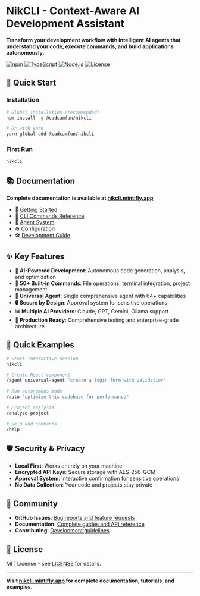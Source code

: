 # NikCLI - Context-Aware AI Development Assistant

**Transform your development workflow with intelligent AI agents that understand your code, execute commands, and build applications autonomously.**

[![npm](https://img.shields.io/npm/v/@cadcamfun/nikcli)](https://www.npmjs.com/package/@cadcamfun/nikcli)
[![TypeScript](https://img.shields.io/badge/TypeScript-5.3+-blue)](https://www.typescriptlang.org/)
[![Node.js](https://img.shields.io/badge/Node.js-18+-green)](https://nodejs.org/)
[![License](https://img.shields.io/badge/license-MIT-green)](LICENSE)

## 🚀 Quick Start

### Installation

```bash
# Global installation (recommended)
npm install -g @cadcamfun/nikcli

# Or with yarn
yarn global add @cadcamfun/nikcli
```

### First Run

```bash
nikcli
```

## 📚 Documentation

**Complete documentation is available at [nikcli.mintifly.app](https://nikcli.mintlify.app)**

- 📖 [Getting Started](https://nikcli.mintlify.app/quickstart/installation)
- 🎯 [CLI Commands Reference](https://nikcli.mintlify.app/cli-reference/commands-overview)
- 🤖 [Agent System](https://nikcli.mintlify.app/agent-system/overview)
- ⚙️ [Configuration](https://nikcli.mintlify.app/configuration)
- 🛠️ [Development Guide](https://nikcli.mintlify.app/contributing/development)

## ✨ Key Features

- **🤖 AI-Powered Development**: Autonomous code generation, analysis, and optimization
- **🔧 50+ Built-in Commands**: File operations, terminal integration, project management
- **🌟 Universal Agent**: Single comprehensive agent with 64+ capabilities
- **🔒 Secure by Design**: Approval system for sensitive operations
- **📊 Multiple AI Providers**: Claude, GPT, Gemini, Ollama support
- **🚀 Production Ready**: Comprehensive testing and enterprise-grade architecture

## 🎯 Quick Examples

```bash
# Start interactive session
nikcli

# Create React component
/agent universal-agent "create a login form with validation"

# Run autonomous mode
/auto "optimize this codebase for performance"

# Project analysis
/analyze-project

# Help and commands
/help
```

## 🛡️ Security & Privacy

- **Local First**: Works entirely on your machine
- **Encrypted API Keys**: Secure storage with AES-256-GCM
- **Approval System**: Interactive confirmation for sensitive operations
- **No Data Collection**: Your code and projects stay private

## 🤝 Community

- **GitHub Issues**: [Bug reports and feature requests](https://github.com/nikomatt69/nikcli-main/issues)
- **Documentation**: [Complete guides and API reference](https://nikcli.mintlify.app)
- **Contributing**: [Development guidelines](https://nikcli.mintlify.app/contributing/development)

## 📄 License

MIT License - see [LICENSE](LICENSE) for details.

---

**Visit [nikcli.mintifly.app](https://nikcli.mintlify.app) for complete documentation, tutorials, and examples.**
